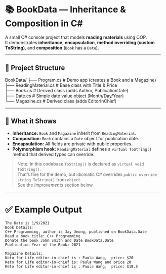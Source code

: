 # 📚 BookData — Inheritance & Composition in C#

A small C# console project that models **reading materials** using OOP.  
It demonstrates **inheritance**, **encapsulation**, **method overriding (custom ToString)**, and **composition** (`Book` has a `Date`).

---

## 📂 Project Structure
BookData/
├── Program.cs             # Demo app (creates a Book and a Magazine)  
├── ReadingMaterial.cs     # Base class with Title & Price  
├── Book.cs                # Derived class (adds Author, PublicationDate)  
├── Date.cs                # Simple date value object (Month/Day/Year)  
└── Magazine.cs            # Derived class (adds EditorInChief)

---

## 🧠 What it Shows
- **Inheritance:** `Book` and `Magazine` inherit from `ReadingMaterial`.
- **Composition:** `Book` contains a `Date` object for publication date.
- **Encapsulation:** All fields are private with public properties.
- **Polymorphism hook:** `ReadingMaterial` defines a `virtual ToString()` method that derived types can override.

> Note: In this codebase `ToString()` is declared as `virtual void ToString()`.  
> That’s fine for the demo, but idiomatic C# overrides `public override string ToString()` from `object`.  
> See the _Improvements_ section below.

---

# ✅ Example Output
```
The Date is 1/9/2021
Book Details:
C++ Programming, author is Jay Jeong, published on BookData.Date
Read a book title: C++ Programming
Donate the book John Smith and Date BookData.Date
Publication Year of the Book: 2021

Magazine Details:
Keto for Life editor-in-chief is : Paula Wang,  price: $20
Keto for Life editor-in-chief is: Paula Wang and price 20
Keto for Life editor-in-chief is : Paula Wang,  price: $18.8
```
